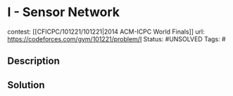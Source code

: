 # I - Sensor Network

contest: [[CFICPC/101221/101221|2014 ACM-ICPC World Finals]]
url: https://codeforces.com/gym/101221/problem/I
Status: #UNSOLVED
Tags: #

## Description

## Solution

